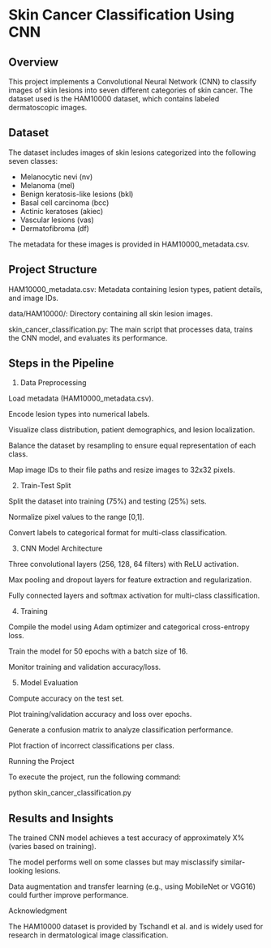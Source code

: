 # Skin Cancer Classification Using CNN

## Overview
This project implements a Convolutional Neural Network (CNN) to classify images of skin lesions into seven different categories of skin cancer. The dataset used is the HAM10000 dataset, which contains labeled dermatoscopic images.

## Dataset

The dataset includes images of skin lesions categorized into the following seven classes:

- Melanocytic nevi (nv)
- Melanoma (mel)
- Benign keratosis-like lesions (bkl)
- Basal cell carcinoma (bcc)
- Actinic keratoses (akiec)
- Vascular lesions (vas)
- Dermatofibroma (df)

The metadata for these images is provided in HAM10000_metadata.csv.

## Project Structure

HAM10000_metadata.csv: Metadata containing lesion types, patient details, and image IDs.

data/HAM10000/: Directory containing all skin lesion images.

skin_cancer_classification.py: The main script that processes data, trains the CNN model, and evaluates its performance.

## Steps in the Pipeline

1. Data Preprocessing

Load metadata (HAM10000_metadata.csv).

Encode lesion types into numerical labels.

Visualize class distribution, patient demographics, and lesion localization.

Balance the dataset by resampling to ensure equal representation of each class.

Map image IDs to their file paths and resize images to 32x32 pixels.

2. Train-Test Split

Split the dataset into training (75%) and testing (25%) sets.

Normalize pixel values to the range [0,1].

Convert labels to categorical format for multi-class classification.

3. CNN Model Architecture

Three convolutional layers (256, 128, 64 filters) with ReLU activation.

Max pooling and dropout layers for feature extraction and regularization.

Fully connected layers and softmax activation for multi-class classification.

4. Training

Compile the model using Adam optimizer and categorical cross-entropy loss.

Train the model for 50 epochs with a batch size of 16.

Monitor training and validation accuracy/loss.

5. Model Evaluation

Compute accuracy on the test set.

Plot training/validation accuracy and loss over epochs.

Generate a confusion matrix to analyze classification performance.

Plot fraction of incorrect classifications per class.

Running the Project

To execute the project, run the following command:

python skin_cancer_classification.py

## Results and Insights

The trained CNN model achieves a test accuracy of approximately X% (varies based on training).

The model performs well on some classes but may misclassify similar-looking lesions.

Data augmentation and transfer learning (e.g., using MobileNet or VGG16) could further improve performance.

Acknowledgment

The HAM10000 dataset is provided by Tschandl et al. and is widely used for research in dermatological image classification.

